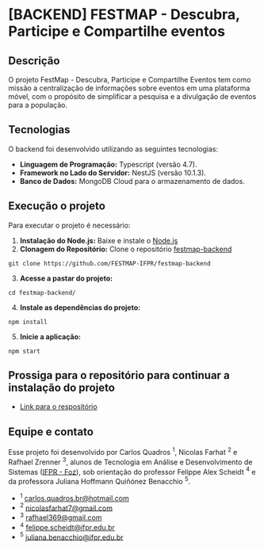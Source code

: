 # [BACKEND] FESTMAP - Descubra, Participe e Compartilhe eventos

## Descrição

O projeto FestMap - Descubra, Participe e Compartilhe Eventos tem como missão a centralização de informações sobre eventos em uma plataforma móvel, com o propósito de simplificar a pesquisa e a divulgação de eventos para a população. 

## Tecnologias

O backend foi desenvolvido utilizando as seguintes tecnologias:
- **Linguagem de Programação:** Typescript (versão 4.7).
- **Framework no Lado do Servidor:** NestJS (versão 10.1.3).
- **Banco de Dados:** MongoDB Cloud para o armazenamento de dados.

## Execução o projeto

Para executar o projeto é necessário:
1. **Instalação do Node.js:** Baixe e instale o [Node.js](https://nodejs.org/en)
2. **Clonagem do Repositório:** Clone o repositório [festmap-backend](https://github.com/FESTMAP-IFPR/festmap-backend)
```
git clone https://github.com/FESTMAP-IFPR/festmap-backend
```
3. **Acesse a pastar do projeto:**
```
cd festmap-backend/
```
4. **Instale as dependências do projeto:**
```
npm install
```
5. **Inicie a aplicação:**
```
npm start
```
## Prossiga para o repositório para continuar a instalação do projeto
- [Link para o respositório](https://github.com/FESTMAP-IFPR/festmap-expo-mobile)


## Equipe e contato

Esse projeto foi desenvolvido por Carlos Quadros $^1$, Nicolas Farhat $^2$ e Rafhael Zrenner $^3$, alunos de Tecnologia em Análise e Desenvolvimento de Sistemas ([IFPR - Foz](https://ifpr.edu.br/foz-do-iguacu/superior/tecnologia-em-analise-e-desenvolvimento-de-sistemas-superior/)), sob orientação do professor Felippe Alex Scheidt $^4$ e da professora Juliana Hoffmann Quiñónez Benacchio $^5$.

- $^1$ carlos.quadros.br@hotmail.com
- $^2$ nicolasfarhat7@gmail.com
- $^3$ rafhael369@gmail.com
- $^4$ felippe.scheidt@ifpr.edu.br
- $^5$ juliana.benacchio@ifpr.edu.br
